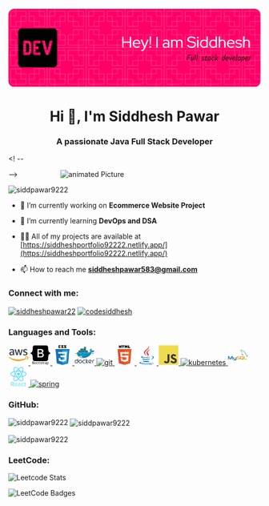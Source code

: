 ![Header](https://github.com/Siddpawar9222/Siddpawar9222/blob/main/github-header-image.png)

<h1 align="center">Hi 👋, I'm Siddhesh Pawar</h1>
<h3 align="center">A passionate Java Full Stack Developer</h3>


<! --

<img align="right" width="400" src="https://camo.githubusercontent.com/cae12fddd9d6982901d82580bdf321d81fb299141098ca1c2d4891870827bf17/68747470733a2f2f6d69726f2e6d656469756d2e636f6d2f6d61782f313336302f302a37513379765349765f7430696f4a2d5a2e676966" alt="animated Picture">
-->
<p align="left"> <img src="https://komarev.com/ghpvc/?username=siddpawar9222&label=Profile%20views&color=0e75b6&style=flat" alt="siddpawar9222" /> </p>

- 🔭 I’m currently working on **Ecommerce Website Project**

- 🌱 I’m currently learning **DevOps and DSA**

- 👨‍💻 All of my projects are available at [https://siddheshportfolio92222.netlify.app/](https://siddheshportfolio92222.netlify.app/)

- 📫 How to reach me **siddheshpawar583@gmail.com**

<h3 align="left">Connect with me:</h3>
<p align="left">
<a href="https://linkedin.com/in/siddheshpawar22" target="blank"><img align="center" src="https://raw.githubusercontent.com/rahuldkjain/github-profile-readme-generator/master/src/images/icons/Social/linked-in-alt.svg" alt="siddheshpawar22" height="30" width="40" /></a>
<a href="https://www.leetcode.com/GeekySiddhesh" target="blank"><img align="center" src="https://raw.githubusercontent.com/rahuldkjain/github-profile-readme-generator/master/src/images/icons/Social/leet-code.svg" alt="codesiddhesh" height="30" width="40" /></a>
</p>

<h3 align="left">Languages and Tools:</h3>
<p align="left"> <a href="https://aws.amazon.com" target="_blank" rel="noreferrer"> <img src="https://raw.githubusercontent.com/devicons/devicon/master/icons/amazonwebservices/amazonwebservices-original-wordmark.svg" alt="aws" width="40" height="40"/> </a> <a href="https://getbootstrap.com" target="_blank" rel="noreferrer"> <img src="https://raw.githubusercontent.com/devicons/devicon/master/icons/bootstrap/bootstrap-plain-wordmark.svg" alt="bootstrap" width="40" height="40"/> </a> <a href="https://www.w3schools.com/css/" target="_blank" rel="noreferrer"> <img src="https://raw.githubusercontent.com/devicons/devicon/master/icons/css3/css3-original-wordmark.svg" alt="css3" width="40" height="40"/> </a> <a href="https://www.docker.com/" target="_blank" rel="noreferrer"> <img src="https://raw.githubusercontent.com/devicons/devicon/master/icons/docker/docker-original-wordmark.svg" alt="docker" width="40" height="40"/> </a> <a href="https://git-scm.com/" target="_blank" rel="noreferrer"> <img src="https://www.vectorlogo.zone/logos/git-scm/git-scm-icon.svg" alt="git" width="40" height="40"/> </a> <a href="https://www.w3.org/html/" target="_blank" rel="noreferrer"> <img src="https://raw.githubusercontent.com/devicons/devicon/master/icons/html5/html5-original-wordmark.svg" alt="html5" width="40" height="40"/> </a> <a href="https://www.java.com" target="_blank" rel="noreferrer"> <img src="https://raw.githubusercontent.com/devicons/devicon/master/icons/java/java-original.svg" alt="java" width="40" height="40"/> </a> <a href="https://developer.mozilla.org/en-US/docs/Web/JavaScript" target="_blank" rel="noreferrer"> <img src="https://raw.githubusercontent.com/devicons/devicon/master/icons/javascript/javascript-original.svg" alt="javascript" width="40" height="40"/> </a> <a href="https://kubernetes.io" target="_blank" rel="noreferrer"> <img src="https://www.vectorlogo.zone/logos/kubernetes/kubernetes-icon.svg" alt="kubernetes" width="40" height="40"/> </a> <a href="https://www.mysql.com/" target="_blank" rel="noreferrer"> <img src="https://raw.githubusercontent.com/devicons/devicon/master/icons/mysql/mysql-original-wordmark.svg" alt="mysql" width="40" height="40"/> </a> <a href="https://reactjs.org/" target="_blank" rel="noreferrer"> <img src="https://raw.githubusercontent.com/devicons/devicon/master/icons/react/react-original-wordmark.svg" alt="react" width="40" height="40"/> </a> <a href="https://spring.io/" target="_blank" rel="noreferrer"> <img src="https://www.vectorlogo.zone/logos/springio/springio-icon.svg" alt="spring" width="40" height="40"/> </a> </p>
<h3 align="left">GitHub:</h3>
<p><img align="left" src="https://github-readme-stats.vercel.app/api/top-langs?username=siddpawar9222&show_icons=true&locale=en&layout=compact" alt="siddpawar9222" /></p>

<p>&nbsp;<img align="center" src="https://github-readme-stats.vercel.app/api?username=siddpawar9222&show_icons=true&locale=en" alt="siddpawar9222" /></p>

<p><img align="center" src="https://github-readme-streak-stats.herokuapp.com/?user=siddpawar9222&" alt="siddpawar9222" /></p>
<h3 align="left">LeetCode:</h3>

![Leetcode Stats](https://leetcard.jacoblin.cool/GeekySiddhesh?theme=light)

![LeetCode Badges](https://leetcode-badge-showcase.vercel.app/api?username=GeekySiddhesh)
